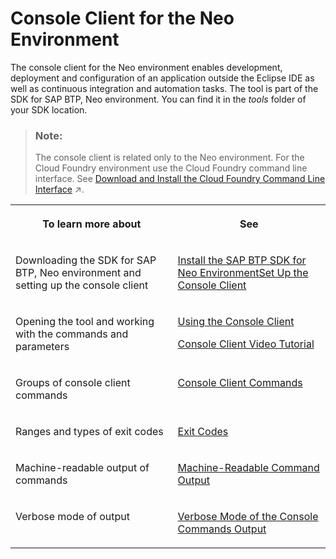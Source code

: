<!-- copy99391e605bdf4887ba442d8a1dd98a4b -->

# Console Client for the Neo Environment



The console client for the Neo environment enables development, deployment and configuration of an application outside the Eclipse IDE as well as continuous integration and automation tasks. The tool is part of the SDK for SAP BTP, Neo environment. You can find it in the *tools* folder of your SDK location.

> ### Note:  
> The console client is related only to the Neo environment. For the Cloud Foundry environment use the Cloud Foundry command line interface. See [Download and Install the Cloud Foundry Command Line Interface](https://help.sap.com/viewer/65de2977205c403bbc107264b8eccf4b/Cloud/en-US/4ef907afb1254e8286882a2bdef0edf4.html "Download and set up the Cloud Foundry Command Line Interface (cf CLI) to start working with the Cloud Foundry environment.") :arrow_upper_right:.




<table>
<tr>
<th valign="top">

To learn more about



</th>
<th valign="top">

See



</th>
</tr>
<tr>
<td valign="top">

Downloading the SDK for SAP BTP, Neo environment and setting up the console client



</td>
<td valign="top">

[Install the SAP BTP SDK for Neo Environment](https://help.sap.com/viewer/ea72206b834e4ace9cd834feed6c0e09/Cloud/en-US/7613843c711e1014839a8273b0e91070.html)[Set Up the Console Client](https://help.sap.com/viewer/ea72206b834e4ace9cd834feed6c0e09/Cloud/en-US/7613dee4711e1014839a8273b0e91070.html)



</td>
</tr>
<tr>
<td valign="top">

Opening the tool and working with the commands and parameters



</td>
<td valign="top">

[Using the Console Client](https://help.sap.com/viewer/ea72206b834e4ace9cd834feed6c0e09/Cloud/en-US/8900b22376f84c609ee9baf5bf67130a.html)

[Console Client Video Tutorial](http://youtu.be/UHuSnBMimPA)



</td>
</tr>
<tr>
<td valign="top">

Groups of console client commands



</td>
<td valign="top">

[Console Client Commands](https://help.sap.com/viewer/ea72206b834e4ace9cd834feed6c0e09/Cloud/en-US/56e309f496cc446ba441d862db94cb18.html)



</td>
</tr>
<tr>
<td valign="top">

Ranges and types of exit codes



</td>
<td valign="top">

[Exit Codes](https://help.sap.com/viewer/ea72206b834e4ace9cd834feed6c0e09/Cloud/en-US/7886796eb9b9419fa6cecf1d215c38d8.html)



</td>
</tr>
<tr>
<td valign="top">

Machine-readable output of commands



</td>
<td valign="top">

[Machine-Readable Command Output](https://help.sap.com/viewer/ea72206b834e4ace9cd834feed6c0e09/Cloud/en-US/b35e1e92ceb647daac49098b828dac92.html)



</td>
</tr>
<tr>
<td valign="top">

Verbose mode of output



</td>
<td valign="top">

[Verbose Mode of the Console Commands Output](https://help.sap.com/viewer/ea72206b834e4ace9cd834feed6c0e09/Cloud/en-US/4b6069b765fd4b299fbdd1415901d3da.html)



</td>
</tr>
</table>

